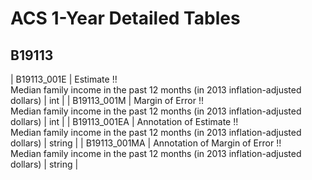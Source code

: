 # ACS 1-Year Detailed Tables

## B19113

| B19113_001E | Estimate !!<br>Median family income in the past 12 months (in 2013 inflation-adjusted dollars) | int |
| B19113_001M | Margin of Error !!<br>Median family income in the past 12 months (in 2013 inflation-adjusted dollars) | int |
| B19113_001EA | Annotation of Estimate !!<br>Median family income in the past 12 months (in 2013 inflation-adjusted dollars) | string |
| B19113_001MA | Annotation of Margin of Error !!<br>Median family income in the past 12 months (in 2013 inflation-adjusted dollars) | string |

